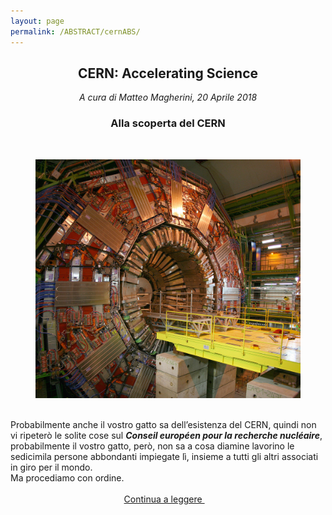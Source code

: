 ```yaml
---
layout: page
permalink: /ABSTRACT/cernABS/
---
```

<link rel="stylesheet" href="https://maxcdn.bootstrapcdn.com/font-awesome/4.7.0/css/font-awesome.min.css">
<center>
 <h2>CERN: Accelerating Science </h2>
<h7><em> A cura di Matteo Magherini, 20 Aprile 2018 </em></h7><br>
 <h3>Alla scoperta del CERN</h3>
 <br> </center>

 <figure>
<center>
    <img src="/cern/cms.jpg" alt="centered image" style="max-width:100%"
    height="auto" width="500" class="responsive" >
</center>
</figure>


<br>
Probabilmente anche il vostro gatto sa dell’esistenza del CERN, quindi non vi ripeterò le solite cose sul <b><em>Conseil européen pour la recherche nucléaire</em></b>, probabilmente il vostro gatto, però, non sa a cosa diamine lavorino le sedicimila persone abbondanti impiegate lì, insieme a tutti gli altri associati in giro per il mondo.<br>
Ma procediamo con ordine.<br><br>


<center>
<a href="/ArticoliHTML/cern/"> Continua a leggere </a> &nbsp; &nbsp;
</center>
